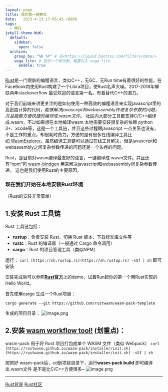 ```yaml
---
layout: page
title: 我的第一辆赛车
date:   2023-4-13 17:05:43 +0800
tags:
  - 摩托
jekyll-theme-WuK:
  default:
    sidebar:
      open: false
  archive:
    group_by: "%b %Y" # 见<https://liquid.bootcss.com/filters/date/>
    vega_lite: # 显示一个统计图，需要引入 vega-lite
      enable: true
---
```

[Rust](https://www.rust-lang.org/)是一门很新的编程语言，类似C++，无GC、无Run time有着很好的性能，在FaceBook内使用Rust构建了一个Libra项目，使Rust名声大噪。2017-2018年蝉联两年stackoverflow 最受欢迎的语言第一名。有着替代C++的潜力。

对于我们前端来讲更关注的是如何使用一种高效的编程语言来实现javascript里的高密度计算的代码，_能够解决javascript和webassembly传递复杂参数的问题，并且能够方便快捷的编译成.wasm文件_。 社区内大部分工具都支持C/C++编译成.wasm，不过如果想在本地编译wasm 本地需要安装很复杂的依赖 python 3+、xcode等，这是一个工具链，并且这些过程跟javascript 一点关系也没有，不是工作的重点，却很耗时费力。方便的是有很多在线编译工具比如 [WasmExplorer](https://mbebenita.github.io/WasmExplorer/)。虽然编译工具链可以通过在线工具解决，但是javascript和webassembly之间复杂参数传递的问题还是一个头疼的问题。

Rust，是目前对wasm编译最友好的语言，一键编译成.wasm文件。并且还有“npm”包 [wasm-bindgen](https://rustwasm.github.io/docs/wasm-bindgen/) 用来解决javascript和webassembly间复杂参数传递。 这也是我们使用Rust的主要原因。



### 现在我们开始在本地安装Rust环境
（Rust的安装非常简单）
## 1.安装 Rust 工具链
Rust 工具链包括：

- **rustup**：负责安装 Rust、切换 Rust 版本、下载标准库文件等
- **rustc**：Rust 的编译器（一般通过 Cargo 命令调用）
- **cargo**：Rust 的项目管理工具（类似NPM）

运行： `curl [https://sh.rustup.rs](https://sh.rustup.rs) -sSf | sh` 即可安装

安装完成后可以参照[**Rust官方**](https://doc.rust-lang.org/book/)上的demo，试着Run起你的第一个用Rust实现的Hello World。

首先使用cargo 生成一个Rust项目：
```shell
cargo generate --git https://github.com/rustwasm/wasm-pack-template
```
生成的项目目录：
![image.png](https://intranetproxy.alipay.com/skylark/lark/0/2020/png/218124/1587439551808-720c6254-3b4f-44aa-87de-4a7ca6537574.png#align=left&display=inline&height=263&margin=%5Bobject%20Object%5D&name=image.png&originHeight=642&originWidth=778&size=186636&status=done&style=none&width=319)


## 2.安装 [wasm workflow tool!](https://rustwasm.github.io/wasm-pack/) (划重点)：
wasm-pack 用于将 Rust 项目打包成单个 WASM 文件（类似 Webpack）
`curl [https://rustwasm.github.io/wasm-pack/installer/init.sh](https://rustwasm.github.io/wasm-pack/installer/init.sh) -sSf | sh`

按照好 wasm-pack后，cd到项目目录下，运行**wasm-pack build** 即可编译出.wasm文件 是不是比C/C++方便很多~
![image.png](https://intranetproxy.alipay.com/skylark/lark/0/2020/png/218124/1587440206730-87a2922c-a1bb-4527-b497-6d4c3f578e6a.png#align=left&display=inline&height=574&margin=%5Bobject%20Object%5D&name=image.png&originHeight=1148&originWidth=1886&size=818879&status=done&style=none&width=943)



---

[Rust背景](https://learnku.com/rust/wikis/29009)
[Rust社区](https://learnku.com/rust)

